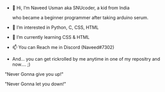 - 👋 Hi, I’m Naveed Usman aka SNUcoder, a  kid from India

  who became a beginner programmer after taking arduino serum.
  
- 👀 I’m interested in Python, C, CSS, HTML
- 🌱 I’m currently learning CSS & HTML
- 📫 You can Reach me in Discord (Naveed#7302)
- And... you can get rickrolled by me anytime  in one of my repositry and now.... ;)

"Never Gonna give you up!"

"Never Gonna let you down!"
<!---
SNUcoder/SNUcoder is a ✨ special ✨ repository because its `README.md` (this file) appears on your GitHub profile.
You can click the Preview link to take a look at your changes.
--->
